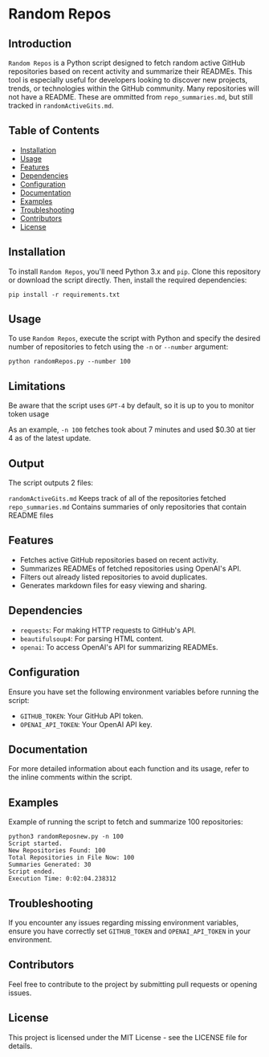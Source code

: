 # Random Repos

## Introduction

`Random Repos` is a Python script designed to fetch random active GitHub repositories based on recent activity and summarize their READMEs. This tool is especially useful for developers looking to discover new projects, trends, or technologies within the GitHub community. Many repositories will not have a README. These are ommitted from `repo_summaries.md`, but still tracked in `randomActiveGits.md`.

## Table of Contents

- [Installation](#installation)
- [Usage](#usage)
- [Features](#features)
- [Dependencies](#dependencies)
- [Configuration](#configuration)
- [Documentation](#documentation)
- [Examples](#examples)
- [Troubleshooting](#troubleshooting)
- [Contributors](#contributors)
- [License](#license)

## Installation

To install `Random Repos`, you'll need Python 3.x and `pip`. Clone this repository or download the script directly. Then, install the required dependencies:

```
pip install -r requirements.txt
```

## Usage

To use `Random Repos`, execute the script with Python and specify the desired number of repositories to fetch using the `-n` or `--number` argument:

```
python randomRepos.py --number 100
```

## Limitations

Be aware that the script uses `GPT-4` by default, so it is up to you to monitor token usage

As an example, `-n 100` fetches took about 7 minutes and used $0.30 at tier 4 as of the latest update.

## Output

The script outputs 2 files:

`randomActiveGits.md` Keeps track of all of the repositories fetched
`repo_summaries.md` Contains summaries of only repositories that contain README files

## Features

- Fetches active GitHub repositories based on recent activity.
- Summarizes READMEs of fetched repositories using OpenAI's API.
- Filters out already listed repositories to avoid duplicates.
- Generates markdown files for easy viewing and sharing.

## Dependencies

- `requests`: For making HTTP requests to GitHub's API.
- `beautifulsoup4`: For parsing HTML content.
- `openai`: To access OpenAI's API for summarizing READMEs.

## Configuration

Ensure you have set the following environment variables before running the script:

- `GITHUB_TOKEN`: Your GitHub API token.
- `OPENAI_API_TOKEN`: Your OpenAI API key.

## Documentation

For more detailed information about each function and its usage, refer to the inline comments within the script.

## Examples

Example of running the script to fetch and summarize 100 repositories:

```
python3 randomReposnew.py -n 100
Script started.
New Repositories Found: 100
Total Repositories in File Now: 100
Summaries Generated: 30
Script ended.
Execution Time: 0:02:04.238312
```

## Troubleshooting

If you encounter any issues regarding missing environment variables, ensure you have correctly set `GITHUB_TOKEN` and `OPENAI_API_TOKEN` in your environment.

## Contributors

Feel free to contribute to the project by submitting pull requests or opening issues.

## License

This project is licensed under the MIT License - see the LICENSE file for details.
